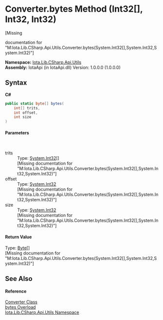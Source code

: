 # Converter.bytes Method (Int32[], Int32, Int32)
 

\[Missing <summary> documentation for "M:Iota.Lib.CSharp.Api.Utils.Converter.bytes(System.Int32[],System.Int32,System.Int32)"\]

**Namespace:**&nbsp;<a href="N_Iota_Lib_CSharp_Api_Utils">Iota.Lib.CSharp.Api.Utils</a><br />**Assembly:**&nbsp;IotaApi (in IotaApi.dll) Version: 1.0.0.0 (1.0.0.0)

## Syntax

**C#**<br />
``` C#
public static byte[] bytes(
	int[] trits,
	int offset,
	int size
)
```


#### Parameters
&nbsp;<dl><dt>trits</dt><dd>Type: <a href="http://msdn2.microsoft.com/en-us/library/td2s409d" target="_blank">System.Int32</a>[]<br />\[Missing <param name="trits"/> documentation for "M:Iota.Lib.CSharp.Api.Utils.Converter.bytes(System.Int32[],System.Int32,System.Int32)"\]</dd><dt>offset</dt><dd>Type: <a href="http://msdn2.microsoft.com/en-us/library/td2s409d" target="_blank">System.Int32</a><br />\[Missing <param name="offset"/> documentation for "M:Iota.Lib.CSharp.Api.Utils.Converter.bytes(System.Int32[],System.Int32,System.Int32)"\]</dd><dt>size</dt><dd>Type: <a href="http://msdn2.microsoft.com/en-us/library/td2s409d" target="_blank">System.Int32</a><br />\[Missing <param name="size"/> documentation for "M:Iota.Lib.CSharp.Api.Utils.Converter.bytes(System.Int32[],System.Int32,System.Int32)"\]</dd></dl>

#### Return Value
Type: <a href="http://msdn2.microsoft.com/en-us/library/yyb1w04y" target="_blank">Byte</a>[]<br />\[Missing <returns> documentation for "M:Iota.Lib.CSharp.Api.Utils.Converter.bytes(System.Int32[],System.Int32,System.Int32)"\]

## See Also


#### Reference
<a href="T_Iota_Lib_CSharp_Api_Utils_Converter">Converter Class</a><br /><a href="Overload_Iota_Lib_CSharp_Api_Utils_Converter_bytes">bytes Overload</a><br /><a href="N_Iota_Lib_CSharp_Api_Utils">Iota.Lib.CSharp.Api.Utils Namespace</a><br />